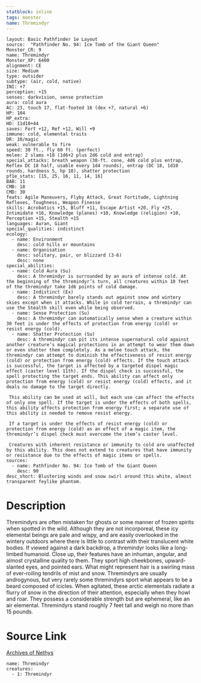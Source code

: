 ```yaml
---
statblock: inline
tags: monster
name: Thremindyr
---
```

```statblock
layout: Basic Pathfinder 1e Layout
source:  "Pathfinder No. 94: Ice Tomb of the Giant Queen"
Monster_CR: 9
name: Thremindyr
Monster_XP: 6400
alignment: CE
size: Medium
type: outsider
subtype: (air, cold, native)
INI: +7
perception: +15
senses: darkvision, sense protection
aura: cold aura
AC: 23, touch 17, flat-footed 16 (dex +7, natural +6)
HP: 104
HP_extra: 
HD: 11d10+44
saves: Fort +12, Ref +12, Will +9
immune: cold, elemental traits
DR: 10/magic
weak: vulnerable to fire
speed: 30 ft., fly 60 ft. (perfect)
melee: 2 slams +18 (1d6+2 plus 2d6 cold and entrap)
special_attacks: breath weapon (30-ft. cone, 4d6 cold plus entrap, Reflex DC 18 half, usable every 1d4 rounds), entrap (DC 18, 1d10 rounds, hardness 5, hp 10), shatter protection
pf1e_stats: [15, 25, 16, 11, 14, 16]
BAB: 11
CMB: 18
CMD: 30
feats: Agile Maneuvers, Flyby Attack, Great Fortitude, Lightning Reflexes, Toughness, Weapon Finesse
skills: Acrobatics +15, Bluff +11, Escape Artist +20, Fly +25, Intimidate +16, Knowledge (planes) +10, Knowledge (religion) +10, Perception +15, Stealth +15
languages: Auran, Giant
special_qualities: indistinct
ecology:
  - name: Environment
    desc: cold hills or mountains
  - name: Organisation
    desc: solitary, pair, or blizzard (3-6)
    desc: none
special_abilities:
  - name: Cold Aura (Su)
    desc: A thremindyr is surrounded by an aura of intense cold. At the beginning of the thremindyr’s turn, all creatures within 10 feet of the thremindyr take 1d6 points of cold damage.
  - name: Indistinct (Ex)
    desc: A thremindyr barely stands out against snow and wintery skies except when it attacks. While in cold terrain, a thremindyr can use the Stealth skill even while being observed.
  - name: Sense Protection (Su)
    desc: A thremindyr can automatically sense when a creature within 30 feet is under the effects of protection from energy (cold) or resist energy (cold).
  - name: Shatter Protection (Su)
    desc: A thremindyr can pit its intense supernatural cold against another creature’s magical protections in an attempt to wear them down or even shatter them completely. As a melee touch attack, the thremindyr can attempt to diminish the effectiveness of resist energy (cold) or protection from energy (cold) effects. If the touch attack is successful, the target is affected by a targeted dispel magic effect (caster level 11th). If the dispel check is successful, the spell protecting the target ends. This ability can affect only protection from energy (cold) or resist energy (cold) effects, and it deals no damage to the target directly.

 This ability can be used at will, but each use can affect the effects of only one spell. If the target is under the effects of both spells, this ability affects protection from energy first; a separate use of this ability is needed to remove resist energy.

 If a target is under the effects of resist energy (cold) or protection from energy (cold) as an effect of a magic item, the thremindyr’s dispel check must overcome the item’s caster level.

 Creatures with inherent resistance or immunity to cold are unaffected by this ability. This does not extend to creatures that have immunity or resistance due to the effects of magic items or spells.
sources:
  - name: Pathfinder No. 94: Ice Tomb of the Giant Queen
    desc: 90
desc_short: Blustering winds and snow swirl around this white, almost transparent feylike phantom.
```
# Description
Thremindyrs are often mistaken for ghosts or some manner of frozen spirits when spotted in the wild. Although they are not incorporeal, these icy elemental beings are pale and wispy, and are easily overlooked in the wintery outdoors where there is little to contrast with their translucent white bodies. If viewed against a dark backdrop, a thremindyr looks like a long-limbed humanoid. Close up, their features have an inhuman, angular, and almost crystalline quality to them. They sport high cheekbones, upward-slanted eyes, and pointed ears. What might represent hair is a swirling mass of ever-roiling tendrils of mist and snow. Thremindyrs are usually androgynous, but very rarely some thremindyrs sport what appears to be a beard composed of icicles. When agitated, these arctic elementals radiate a flurry of snow in the direction of their attention, especially when they howl and roar. They possess a considerable strength but are ephemeral, like an air elemental. Thremindyrs stand roughly 7 feet tall and weigh no more than 15 pounds.
# Source Link
[Archives of Nethys](https://aonprd.com/MonsterDisplay.aspx?ItemName=Thremindyr)
```encounter-table
name: Thremindyr
creatures:
  - 1: Thremindyr
```
